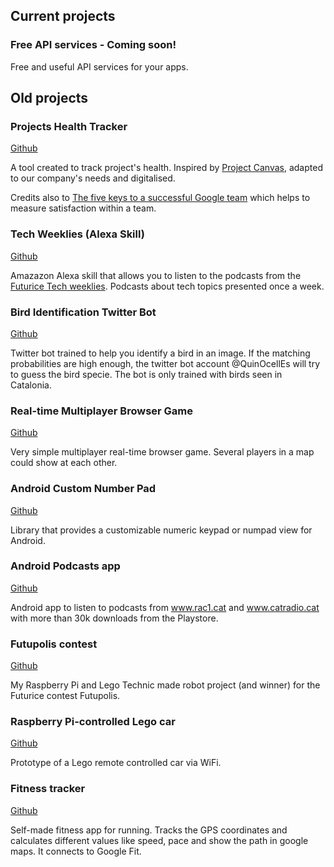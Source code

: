 ## Current projects

### Free API services - Coming soon!
Free and useful API services for your apps.

## Old projects
### Projects Health Tracker 
[Github](https://github.com/joan-domingo/projects-tracker)

A tool created to track project's health. Inspired by [Project Canvas](http://www.projectcanvas.dk), adapted to our company's needs and digitalised. 

Credits also to [The five keys to a successful Google team](https://www.linkedin.com/pulse/5-keys-successful-google-team-project-aristotle-julian-pawley-lkecc/) 
which helps to measure satisfaction within a team.

### Tech Weeklies (Alexa Skill)
[Github](https://github.com/joan-domingo/tech-weeklies-alexa-skill)

Amazazon Alexa skill that allows you to listen to the podcasts from the [Futurice Tech weeklies](https://www.futurice.com/tech-weeklies). Podcasts about tech topics presented once a week.

### Bird Identification Twitter Bot
[Github](https://github.com/joan-domingo/bird-identification-twitter-bot)

Twitter bot trained to help you identify a bird in an image.
If the matching probabilities are high enough, the twitter bot account  @QuinOcellEs will try to guess the bird specie. The bot is only trained with birds seen in Catalonia.

### Real-time Multiplayer Browser Game
[Github](https://github.com/joan-domingo/realtime-multiplayer-browser-game)

Very simple multiplayer real-time browser game. Several players in a map could show at each other.

### Android Custom Number Pad
[Github](https://github.com/joan-domingo/CustomNumberPad)

Library that provides a customizable numeric keypad or numpad view for Android.

### Android Podcasts app
[Github](https://github.com/joan-domingo/Podcasts-RAC1-Android)

Android app to listen to podcasts from www.rac1.cat and www.catradio.cat with more than 30k downloads from the Playstore.

### Futupolis contest
[Github](https://github.com/joan-domingo/futupolis)

My Raspberry Pi and Lego Technic made robot project (and winner) for the Futurice contest Futupolis. 

### Raspberry Pi-controlled Lego car
[Github](https://github.com/joan-domingo/Raspberry-Pi-Controlled-Lego-Car)

Prototype of a Lego remote controlled car via WiFi.

### Fitness tracker
[Github](https://github.com/joan-domingo/FitnessTracker)

Self-made fitness app for running. Tracks the GPS coordinates and calculates different values like speed, pace and show the path in google maps. It connects to Google Fit.